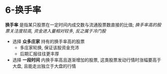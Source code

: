 # 6-换手率

**换手率** 是指某只股票在一定时间内成交数与流通股票数直接的比值; *换手率高的股票关注度较高, 资金进入量相对较多, 反之属于冷门股*

- 选择 **众多庄家** 持有的换手率高的股票
    - 多庄家轮换, 保证该股资金充沛
    - 后期汇报往往更丰厚
- 选择 **一段时间** 内换手率高且逐渐增加的股票, 这类股票发动行情时涨幅要高于大盘, 且能走出独立于大盘的行情

